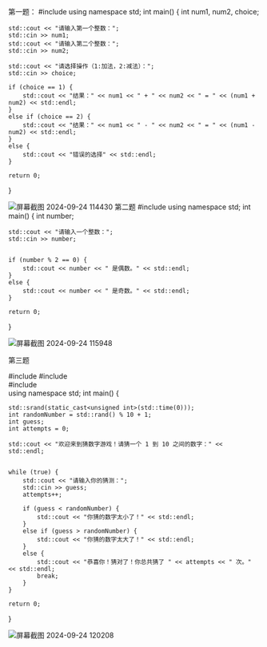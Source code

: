 第一题：
#include <iostream>
using namespace std;
int main() {
    int num1, num2, choice;

    std::cout << "请输入第一个整数：";
    std::cin >> num1;
    std::cout << "请输入第二个整数：";
    std::cin >> num2;

    std::cout << "请选择操作（1:加法，2:减法）：";
    std::cin >> choice;

    if (choice == 1) {
        std::cout << "结果：" << num1 << " + " << num2 << " = " << (num1 + num2) << std::endl;
    }
    else if (choice == 2) {
        std::cout << "结果：" << num1 << " - " << num2 << " = " << (num1 - num2) << std::endl;
    }
    else {
        std::cout << "错误的选择" << std::endl;
    }

    return 0;
}

![屏幕截图 2024-09-24 114430](https://github.com/user-attachments/assets/1344663a-ffe5-4fd3-b9d0-29460abd6938)
第二题
#include <iostream>
using namespace std;
int main() {
    int number;

    
    std::cout << "请输入一个整数：";
    std::cin >> number;

   
    if (number % 2 == 0) {
        std::cout << number << " 是偶数。" << std::endl;
    }
    else {
        std::cout << number << " 是奇数。" << std::endl;
    }

    return 0;
}

![屏幕截图 2024-09-24 115948](https://github.com/user-attachments/assets/52cedc44-3390-4c9e-a8c3-3aa460abf2d5)


第三题

#include <iostream>
#include <cstdlib>  
#include <ctime>    
using namespace std;
int main() {
   
    std::srand(static_cast<unsigned int>(std::time(0)));
    int randomNumber = std::rand() % 10 + 1; 
    int guess;
    int attempts = 0;

    std::cout << "欢迎来到猜数字游戏！请猜一个 1 到 10 之间的数字：" << std::endl;

    
    while (true) {
        std::cout << "请输入你的猜测：";
        std::cin >> guess;
        attempts++;

        if (guess < randomNumber) {
            std::cout << "你猜的数字太小了！" << std::endl;
        }
        else if (guess > randomNumber) {
            std::cout << "你猜的数字太大了！" << std::endl;
        }
        else {
            std::cout << "恭喜你！猜对了！你总共猜了 " << attempts << " 次。" << std::endl;
            break; 
        }
    }

    return 0;
}

![屏幕截图 2024-09-24 120208](https://github.com/user-attachments/assets/384bcdc6-41ef-4772-a11a-410bf04fed23)
